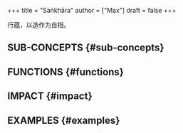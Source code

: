 +++
title = "Saṅkhāra"
author = ["Max"]
draft = false
+++

行蕴，以造作为自相。


## SUB-CONCEPTS {#sub-concepts}


## FUNCTIONS {#functions}


## IMPACT {#impact}


## EXAMPLES {#examples}
